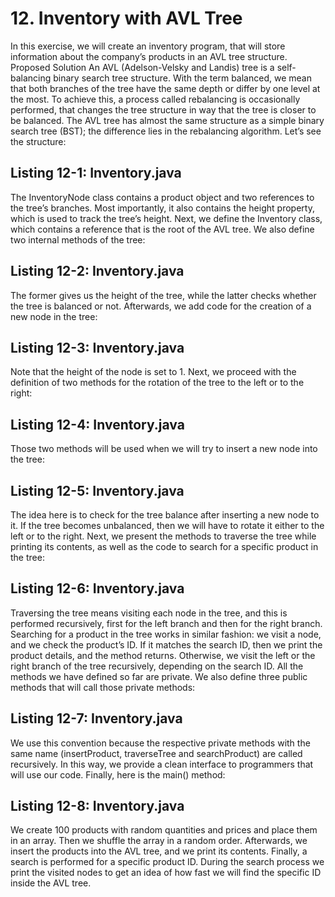 # 12. Inventory with AVL Tree
In this exercise, we will create an inventory program, that will store information about the company’s products in an AVL tree structure.
Proposed Solution
An AVL (Adelson-Velsky and Landis) tree is a self-balancing binary search tree structure. With the term balanced, we mean that both branches of the tree have the same depth or differ by one level at the most. To achieve this, a process called rebalancing is occasionally performed, that changes the tree structure in way that the tree is closer to be balanced.
The AVL tree has almost the same structure as a simple binary search tree (BST); the difference lies in the rebalancing algorithm. Let’s see the structure:

## Listing 12-1: Inventory.java
The InventoryNode class contains a product object and two references to the tree’s branches. Most importantly, it also contains the height property, which is used to track the tree’s height.
Next, we define the Inventory class, which contains a reference that is the root of the AVL tree. We also define two internal methods of the tree:

## Listing 12-2: Inventory.java
The former gives us the height of the tree, while the latter checks whether the tree is balanced or not.
Afterwards, we add code for the creation of a new node in the tree:

## Listing 12-3: Inventory.java
Note that the height of the node is set to 1.
Next, we proceed with the definition of two methods for the rotation of the tree to the left or to the right:

## Listing 12-4: Inventory.java
Those two methods will be used when we will try to insert a new node into the tree:

## Listing 12-5: Inventory.java
The idea here is to check for the tree balance after inserting a new node to it. If the tree becomes unbalanced, then we will have to rotate it either to the left or to the right.
Next, we present the methods to traverse the tree while printing its contents, as well as the code to search for a specific product in the tree:

## Listing 12-6: Inventory.java
Traversing the tree means visiting each node in the tree, and this is performed recursively, first for the left branch and then for the right branch.
Searching for a product in the tree works in similar fashion: we visit a node, and we check the product’s ID. If it matches the search ID, then we print the product details, and the method returns. Otherwise, we visit the left or the right branch of the tree recursively, depending on the search ID.
All the methods we have defined so far are private. We also define three public methods that will call those private methods:

## Listing 12-7: Inventory.java
We use this convention because the respective private methods with the same name (insertProduct, traverseTree and searchProduct) are called recursively. In this way, we provide a clean interface to programmers that will use our code.
Finally, here is the main() method:

## Listing 12-8: Inventory.java
We create 100 products with random quantities and prices and place them in an array. Then we shuffle the array in a random order. Afterwards, we insert the products into the AVL tree, and we print its contents.
Finally, a search is performed for a specific product ID. During the search process we print the visited nodes to get an idea of how fast we will find the specific ID inside the AVL tree.
